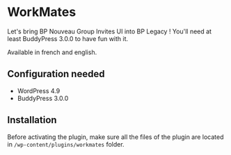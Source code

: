 WorkMates
=========

Let's bring BP Nouveau Group Invites UI into BP Legacy ! You'll need at least BuddyPress 3.0.0 to have fun with it.

Available in french and english.


Configuration needed
--------------------

+ WordPress 4.9
+ BuddyPress 3.0.0

Installation
------------

Before activating the plugin, make sure all the files of the plugin are located in `/wp-content/plugins/workmates` folder.
